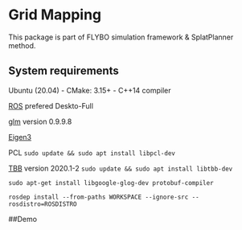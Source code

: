 # Grid Mapping

This package is part of FLYBO simulation framework & SplatPlanner method.

<!-- ![Farmers Market Finder - Animated gif demo](ressouces/visu_demo.gif) -->

## System requirements

Ubuntu (20.04) -  CMake: 3.15+ - C++14 compiler

[ROS](http://wiki.ros.org/ROS/Installation) prefered Deskto-Full

[glm](https://github.com/g-truc/glm) version 0.9.9.8

[Eigen3](https://eigen.tuxfamily.org/index.php?title=Main_Page)

PCL ```sudo update && sudo apt install libpcl-dev```

[TBB](https://github.com/oneapi-src/oneTBB) version 2020.1-2 ```sudo update && sudo apt install libtbb-dev```


```sudo apt-get install libgoogle-glog-dev protobuf-compiler ```

```rosdep install --from-paths WORKSPACE --ignore-src --rosdistro=ROSDISTRO```


##Demo

